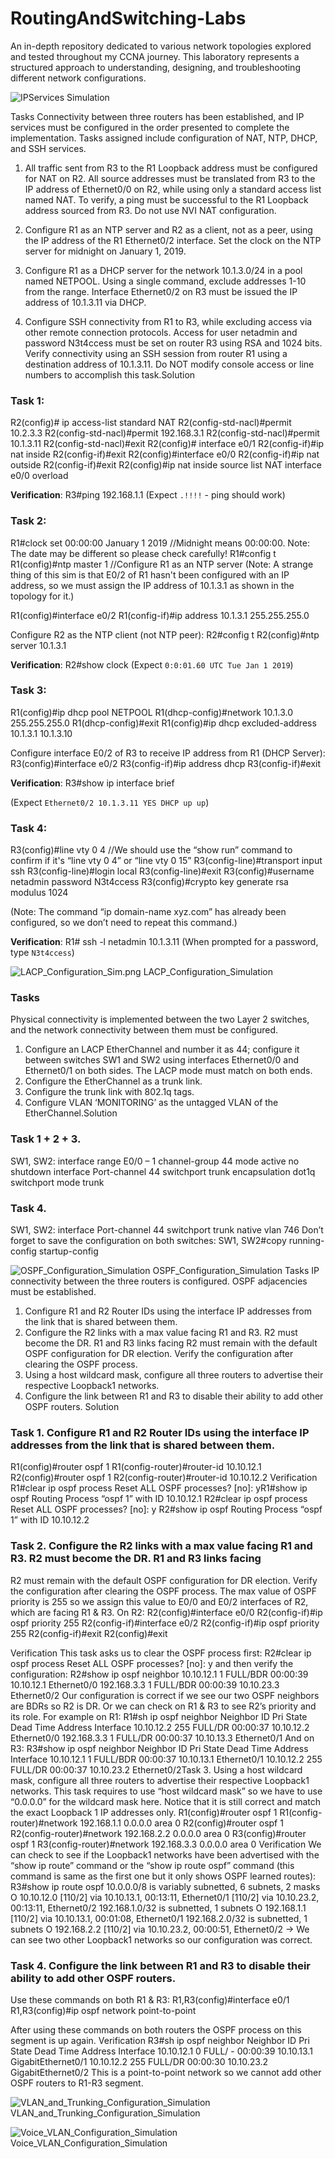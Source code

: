 # RoutingAndSwitching-Labs
An in-depth repository dedicated to various network topologies explored and tested throughout my CCNA journey. This laboratory represents a structured approach to understanding, designing, and troubleshooting different network configurations.

![IPServices Simulation](IP_Services_Simulation.png)


Tasks
Connectivity between three routers has been established, and IP services must be configured in the order presented
to complete the implementation. Tasks assigned include configuration of NAT, NTP, DHCP, and SSH services.

1. All traffic sent from R3 to the R1 Loopback address must be configured for NAT on R2. All source addresses must
be translated from R3 to the IP address of Ethernet0/0 on R2, while using only a standard access list named NAT. To
verify, a ping must be successful to the R1 Loopback address sourced from R3. Do not use NVI NAT
configuration.

3. Configure R1 as an NTP server and R2 as a client, not as a peer, using the IP address of the R1 Ethernet0/2
interface. Set the clock on the NTP server for midnight on January 1, 2019.

5. Configure R1 as a DHCP server for the network 10.1.3.0/24 in a pool named NETPOOL. Using a single command,
exclude addresses 1-10 from the range. Interface Ethernet0/2 on R3 must be issued the IP address of 10.1.3.11 via
DHCP.

7. Configure SSH connectivity from R1 to R3, while excluding access via other remote connection protocols. Access
for user netadmin and password N3t4ccess must be set on router R3 using RSA and 1024 bits. Verify connectivity
using an SSH session from router R1 using a destination address of 10.1.3.11. Do NOT modify console access or
line numbers to accomplish this task.Solution


### Task 1:
R2(config)# ip access-list standard NAT
R2(config-std-nacl)#permit 10.2.3.3
R2(config-std-nacl)#permit 192.168.3.1
R2(config-std-nacl)#permit 10.1.3.11
R2(config-std-nacl)#exit
R2(config)# interface e0/1
R2(config-if)#ip nat inside
R2(config-if)#exit
R2(config)#interface e0/0
R2(config-if)#ip nat outside
R2(config-if)#exit
R2(config)#ip nat inside source list NAT interface e0/0 overload

**Verification**:
R3#ping 192.168.1.1
(Expect `.!!!!` - ping should work)

### Task 2:
R1#clock set 00:00:00 January 1 2019 //Midnight means 00:00:00. Note: The date may be different so please check carefully!
R1#config t
R1(config)#ntp master 1 //Configure R1 as an NTP server
(Note: A strange thing of this sim is that E0/2 of R1 hasn't been configured with an IP address, so we must assign the IP address of 10.1.3.1 as shown in the topology for it.)

R1(config)#interface e0/2
R1(config-if)#ip address 10.1.3.1 255.255.255.0

Configure R2 as the NTP client (not NTP peer):
R2#config t
R2(config)#ntp server 10.1.3.1

**Verification**:
R2#show clock
(Expect `0:0:01.60 UTC Tue Jan 1 2019`)

### Task 3:
R1(config)#ip dhcp pool NETPOOL
R1(dhcp-config)#network 10.1.3.0 255.255.255.0
R1(dhcp-config)#exit
R1(config)#ip dhcp excluded-address 10.1.3.1 10.1.3.10

Configure interface E0/2 of R3 to receive IP address from R1 (DHCP Server):
R3(config)#interface e0/2
R3(config-if)#ip address dhcp
R3(config-if)#exit

**Verification**:
R3#show ip interface brief

(Expect `Ethernet0/2 10.1.3.11 YES DHCP up up`)

### Task 4:
R3(config)#line vty 0 4 //We should use the “show run” command to confirm if it's “line vty 0 4” or “line vty 0 15”
R3(config-line)#transport input ssh
R3(config-line)#login local
R3(config-line)#exit
R3(config)#username netadmin password N3t4ccess
R3(config)#crypto key generate rsa modulus 1024

(Note: The command “ip domain-name xyz.com” has already been configured, so we don’t need to repeat this command.)

**Verification**:
R1# ssh -l netadmin 10.1.3.11
(When prompted for a password, type `N3t4ccess`)


![LACP_Configuration_Sim.png](LACP_Configuration_Sim.png)
LACP_Configuration_Simulation

### Tasks
Physical connectivity is implemented between the two Layer 2 switches, and the network connectivity between them
must be configured.
1. Configure an LACP EtherChannel and number it as 44; configure it between switches SW1 and SW2 using
interfaces Ethernet0/0 and Ethernet0/1 on both sides. The LACP mode must match on both ends.
2. Configure the EtherChannel as a trunk link.
3. Configure the trunk link with 802.1q tags.
4. Configure VLAN ‘MONITORING’ as the untagged VLAN of the EtherChannel.Solution

### Task 1 + 2 + 3.
SW1, SW2:
interface range E0/0 – 1
channel-group 44 mode active
no shutdown
interface Port-channel 44
switchport trunk encapsulation dot1q
switchport mode trunk

### Task 4.

SW1, SW2:
interface Port-channel 44
switchport trunk native vlan 746
Don’t forget to save the configuration on both switches:
SW1, SW2#copy running-config startup-config


![OSPF_Configuration_Simulation](OSPF_Configuration_Simulation.png)
OSPF_Configuration_Simulation
Tasks
IP connectivity between the three routers is configured. OSPF adjacencies must be established.
1. Configure R1 and R2 Router IDs using the interface IP addresses from the link that is shared between them.
2. Configure the R2 links with a max value facing R1 and R3. R2 must become the DR. R1 and R3 links facing R2
must remain with the default OSPF configuration for DR election. Verify the configuration after clearing the OSPF
process.
3. Using a host wildcard mask, configure all three routers to advertise their respective Loopback1 networks.
4. Configure the link between R1 and R3 to disable their ability to add other OSPF routers.
Solution

### Task 1. Configure R1 and R2 Router IDs using the interface IP addresses from the link that is shared between them.
R1(config)#router ospf 1
R1(config-router)#router-id 10.10.12.1
R2(config)#router ospf 1
R2(config-router)#router-id 10.10.12.2
Verification
R1#clear ip ospf process
Reset ALL OSPF processes? [no]: yR1#show ip ospf
Routing Process “ospf 1” with ID 10.10.12.1
R2#clear ip ospf process
Reset ALL OSPF processes? [no]: y
R2#show ip ospf
Routing Process “ospf 1” with ID 10.10.12.2

### Task 2. Configure the R2 links with a max value facing R1 and R3. R2 must become the DR. R1 and R3 links facing
R2 must remain with the default OSPF configuration for DR election. Verify the configuration after clearing the OSPF
process.
The max value of OSPF priority is 255 so we assign this value to E0/0 and E0/2 interfaces of R2, which are facing R1
& R3.
On R2:
R2(config)#interface e0/0
R2(config-if)#ip ospf priority 255
R2(config-if)#interface e0/2
R2(config-if)#ip ospf priority 255
R2(config-if)#exit
R2(config)#exit

Verification
This task asks us to clear the OSPF process first:
R2#clear ip ospf process
Reset ALL OSPF processes? [no]: y
and then verify the configuration:
R2#show ip ospf neighbor
10.10.12.1 1 FULL/BDR 00:00:39 10.10.12.1 Ethernet0/0
192.168.3.3 1 FULL/BDR 00:00:39 10.10.23.3 Ethernet0/2
Our configuration is correct if we see our two OSPF neighbors are BDRs so R2 is DR. Or we can check on R1 & R3 to
see R2’s priority and its role. For example on R1:
R1#sh ip ospf neighbor
Neighbor ID Pri State Dead Time Address Interface
10.10.12.2 255 FULL/DR 00:00:37 10.10.12.2 Ethernet0/0
192.168.3.3 1 FULL/DR 00:00:37 10.10.13.3 Ethernet0/1
And on R3:
R3#show ip ospf neighbor
Neighbor ID Pri State Dead Time Address Interface
10.10.12.1 1 FULL/BDR 00:00:37 10.10.13.1 Ethernet0/1
10.10.12.2 255 FULL/DR 00:00:37 10.10.23.2 Ethernet0/2Task 3. Using a host wildcard mask, configure all three routers to advertise their respective Loopback1 networks.
This task requires to use “host wildcard mask” so we have to use “0.0.0.0” for the wildcard mask here. Notice that it
is still correct and match the exact Loopback 1 IP addresses only.
R1(config)#router ospf 1
R1(config-router)#network 192.168.1.1 0.0.0.0 area 0
R2(config)#router ospf 1
R2(config-router)#network 192.168.2.2 0.0.0.0 area 0
R3(config)#router ospf 1
R3(config-router)#network 192.168.3.3 0.0.0.0 area 0
Verification
We can check to see if the Loopback1 networks have been advertised with the “show ip route” command or the
“show ip route ospf” command (this command is same as the first one but it only shows OSPF learned routes):
R3#show ip route ospf
10.0.0.0/8 is variably subnetted, 6 subnets, 2 masks
O 10.10.12.0 [110/2] via 10.10.13.1, 00:13:11, Ethernet0/1
[110/2] via 10.10.23.2, 00:13:11, Ethernet0/2
192.168.1.0/32 is subnetted, 1 subnets
O 192.168.1.1 [110/2] via 10.10.13.1, 00:01:08, Ethernet0/1
192.168.2.0/32 is subnetted, 1 subnets
O 192.168.2.2 [110/2] via 10.10.23.2, 00:00:51, Ethernet0/2
-> We can see two other Loopback1 networks so our configuration was correct.

### Task 4. Configure the link between R1 and R3 to disable their ability to add other OSPF routers.
Use these commands on both R1 & R3:
R1,R3(config)#interface e0/1
R1,R3(config)#ip ospf network point-to-point

After using these commands on both routers the OSPF process on this segment is up again.
Verification
R3#sh ip ospf neighbor
Neighbor ID Pri State Dead Time Address Interface
10.10.12.1 0 FULL/ - 00:00:39 10.10.13.1 GigabitEthernet0/1
10.10.12.2 255 FULL/DR 00:00:30 10.10.23.2 GigabitEthernet0/2
This is a point-to-point network so we cannot add other OSPF routers to R1-R3 segment.

![VLAN_and_Trunking_Configuration_Simulation](VLAN_and_Trunking_Configuration_Simulation.png)
VLAN_and_Trunking_Configuration_Simulation

![Voice_VLAN_Configuration_Simulation](Voice_VLAN_Configuration_Simulation.png)
Voice_VLAN_Configuration_Simulation
